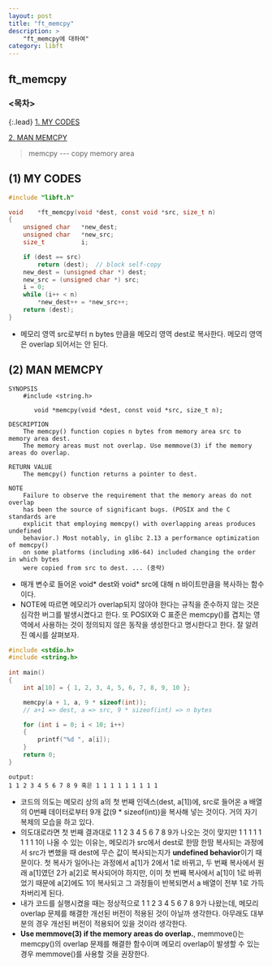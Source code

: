 ```yaml
---
layout: post
title: "ft_memcpy"
description: >
    "ft_memcpy에 대하여"
category: libft
---
```

## ft_memcpy

### <목차>
{:.lead}
[1. MY CODES](#1-my-codes)

[2. MAN MEMCPY](#2-man-memcpy)

> memcpy --- copy memory area

## (1) MY CODES

~~~c
#include "libft.h"

void	*ft_memcpy(void *dest, const void *src, size_t n)
{
	unsigned char	*new_dest;
	unsigned char	*new_src;
	size_t			i;

	if (dest == src)
		return (dest);	// block self-copy
	new_dest = (unsigned char *) dest;
	new_src = (unsigned char *) src;
	i = 0;
	while (i++ < n)
		*new_dest++ = *new_src++;
	return (dest);
}
~~~
- 메모리 영역 src로부터 n bytes 만큼을 메모리 영역 dest로 복사한다. 메모리 영역은 overlap 되어서는 안 된다.

## (2) MAN MEMCPY
~~~plain
SYNOPSIS
	#include <string.h>

       void *memcpy(void *dest, const void *src, size_t n);

DESCRIPTION
	The memcpy() function copies n bytes from memory area src to memory area dest.
	The memory areas must not overlap. Use memmove(3) if the memory areas do overlap.

RETURN VALUE
	The memcpy() function returns a pointer to dest.

NOTE
	Failure to observe the requirement that the memory areas do not overlap
	has been the source of significant bugs. (POSIX and the C standards are 
	explicit that employing memcpy() with overlapping areas produces undefined 
	behavior.) Most notably, in glibc 2.13 a performance optimization of memcpy()
	on some platforms (including x86-64) included changing the order in which bytes 
	were copied from src to dest. ... (중략)
~~~

- 매개 변수로 들어온 void* dest와 void* src에 대해 n 바이트만큼을 복사하는 함수이다.
- NOTE에 따르면 메모리가 overlap되지 않아야 한다는 규칙을 준수하지 않는 것은 심각한 버그를 발생시켰다고 한다. 또 POSIX와 C 표준은 memcpy()를 겹치는 영역에서 사용하는 것이 정의되지 않은 동작을 생성한다고 명시한다고 한다. 잘 알려진 예시를 살펴보자.

~~~c
#include <stdio.h>
#include <string.h>
 
int main() 
{
    int a[10] = { 1, 2, 3, 4, 5, 6, 7, 8, 9, 10 };

    memcpy(a + 1, a, 9 * sizeof(int)); 
	// a+1 => dest, a => src, 9 * sizeof(int) => n bytes

    for (int i = 0; i < 10; i++) 
	{
        printf("%d ", a[i]);
    }
    return 0;
}
~~~
~~~plain
output:
1 1 2 3 4 5 6 7 8 9 혹은 1 1 1 1 1 1 1 1 1
~~~

- 코드의 의도는 메모리 상의 a의 첫 번째 인덱스(dest, a[1])에, src로 들어온 a 배열의 0번째 데이터로부터 9개 값(9 * sizeof(int))을 복사해 넣는 것이다. 거의 자기 복제의 모습을 하고 있다. 
- 의도대로라면 첫 번째 결과대로 1 1 2 3 4 5 6 7 8 9가 나오는 것이 맞지만 1 1 1 1 1 1 1 1 1이 나올 수 있는 이유는, 메모리가 src에서 dest로 한땀 한땀 복사되는 과정에서 src가 변했을 때 dest에 무슨 값이 복사되는지가 **undefined behavior**이기 때문이다. 첫 복사가 일어나는 과정에서 a[1]가 2에서 1로 바뀌고, 두 번째 복사에서 원래 a[1]였던 2가 a[2]로 복사되어야 하지만, 이미 첫 번째 복사에서 a[1]이 1로 바뀌었기 때문에 a[2]에도 1이 복사되고 그 과정들이 반복되면서 a 배열이 전부 1로 가득 차버리게 된다.
- 내가 코드를 실행시켰을 때는 정상적으로 1 1 2 3 4 5 6 7 8 9가 나왔는데, 메모리 overlap 문제를 해결한 개선된 버전이 적용된 것이 아닐까 생각한다. 아무래도 대부분의 경우 개선된 버전이 적용되어 있을 것이라 생각한다.
- **Use memmove(3) if the memory areas do overlap.**, memmove()는 memcpy()의 overlap 문제를 해결한 함수이며 메모리 overlap이 발생할 수 있는 경우 memmove()를 사용할 것을 권장한다.